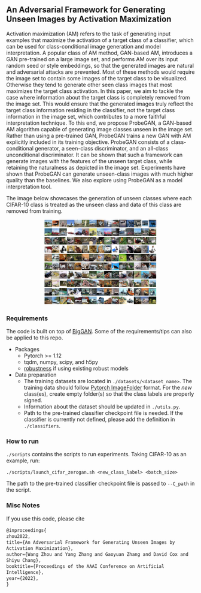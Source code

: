 ## An Adversarial Framework for Generating Unseen Images by Activation Maximization

Activation maximization (AM) refers to the task of generating input examples that maximize the activation of a target class of a classifier, which can be used for class-conditional image generation and model interpretation. A popular class of AM method, GAN-based AM, introduces a GAN pre-trained on a large image set, and performs AM over its input random seed or style embeddings, so that the generated images are natural and adversarial attacks are prevented. Most of these methods would require the image set to contain some images of the target class to be visualized. Otherwise they tend to generate other seen class images that most maximizes the target class activation. In this paper, we aim to tackle the case where information about the target class is completely removed from the image set. This would ensure that the generated images truly reflect the target class information residing in the classifier, not the target class information in the image set, which contributes to a more faithful interpretation technique. To this end, we propose ProbeGAN, a GAN-based AM algorithm capable of generating image classes unseen in the image set. Rather than using a pre-trained GAN, ProbeGAN trains a new GAN with AM explicitly included in its training objective. ProbeGAN consists of a class-conditional generator, a seen-class discriminator, and an all-class unconditional discriminator. It can be shown that such a framework can generate images with the features of the unseen target class, while retaining the naturalness as depicted in the image set. Experiments have shown that ProbeGAN can generate unseen-class images with much higher quality than the baselines. We also explore using ProbeGAN as a model interpretation tool.

The image below showcases the generation of unseen classes where each CIFAR-10 class is treated as the unseen class and data of this class are removed from training.

<p align="center">
  <img src="./cifar10_probegan.png" width="60%" height="60%">
</p>


### Requirements
The code is built on top of [BigGAN](https://github.com/ajbrock/BigGAN-PyTorch). Some of the requirements/tips can also be applied to this repo.

* Packages
  * Pytorch >= 1.12
  * tqdm, numpy, scipy, and h5py
  * [robustness](https://github.com/MadryLab/robustness) if using existing robust models
* Data preparation
  * The training datasets are located in `./datasets/<dataset_name>`. The training data should follow [Pytorch ImageFolder](https://pytorch.org/vision/stable/datasets.html#torchvision.datasets.ImageFolder) format. For the *new* class(es), create empty folder(s) so that the class labels are properly signed.
  * Information about the dataset should be updated in `./utils.py`.
  * Path to the pre-trained classifier checkpoint file is needed. If the classifier is currently not defined, please add the definition in `./classifiers`.

### How to run
`./scripts` contains the scripts to run experiments. Taking CIFAR-10 as an example, run:
```
./scripts/launch_cifar_zerogan.sh <new_class_label> <batch_size>
```
The path to the pre-trained classifier checkpoint file is passed to `--C_path` in the script.

### Misc Notes
If you use this code, please cite
```text
@inproceedings{
zhou2022,
title={An Adversarial Framework for Generating Unseen Images by Activation Maximization},
author={Wang Zhou and Yang Zhang and Gaoyuan Zhang and David Cox and Shiyu Chang},
booktitle={Proceedings of the AAAI Conference on Artificial Intelligence},
year={2022},
}
```
